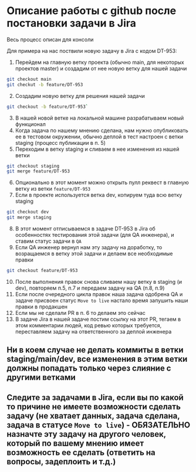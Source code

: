 # Описание работы с github после постановки задачи в Jira

Весь процесс описан для консоли

Для примера на нас поствили новую задачу в Jira с кодом DT-953:

1. Перейдем на главную ветку проекта (обычно main, для некоторых проектов master) и создадим от нее новую ветку для нашей задачи
```bash
git checkout main
git checkut -b feature/DT-953
```
2. Создадим новую ветку для решения нашей задачи 
```bash
git checkout -b feature/DT-953`
```
3. В нашей новой ветке на локальной машине разрабатываем новый функционал
4. Когда задача по нашему мнению сделана, нам нужно опубликовать ее в тестовом окружении, обычно деплой в тест настроен с ветки staging (процесс публикации в п. 5)
5. Переходим в ветку staging и сливаем в нее изменения из нашей ветки
```bash
git checkout staging
git merge feature/DT-953
```
6. Опционально в этот момент можно открыть пулл реквест в главную ветку из ветки `feature/DT-953`
7. Если в проекте используется ветка dev, копируем туда всю ветку staging
```bash
git checkout dev
git merge staging
```
8. В этот момент отписываемся в задаче DT-953 в Jira об особенностях тестирования этой задачи (для QA инженера), и ставим статус задачи в `QA`
9. Если QA инженер вернул нам эту задачу на доработку, то возращаемся в ветку этой задачи и делаем все необходимые правки
```bash
git checkout feature/DT-953
```
10. После выполнения правок снова сливаем нашу ветку в staging (и dev), повторяем п.5, п.7 и передаем задачу на QA (п.8, п.9)
11. Если  после очередного цикла правок наша задача одобрена QA и задаче присвоен статус `Move to live` настало время запушить наши правки в продакшен
12. Если мы не сделали PR в п. 6 то делаем это сейчас
13. В задаче Jira в нашей задаче постим ссылку на этот PR, тегаем в этом комментарии людей, код ревью которых требуется, переставляем задачу на ответственного за деплой инженера

## Ни в коем случае не делать коммиты в ветки staging/main/dev, все изменения в этим ветки должны попадать только через слияние с другими ветками

## Следите за задачами в Jira, если вы по какой то причине не имеете возможности сделать задачу (не хватает данных, задача сделана, задача в статусе `Move to live`) - ОБЯЗАТЕЛЬНО назначте эту задачу на другого человек, который по вашему мнению имеет возможность ее сделать (ответить на вопросы, задеплоить и т.д.)
